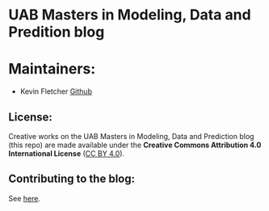 # UAB Masters in Modeling, Data and Predition blog

# Maintainers:
- Kevin Fletcher [Github](https://github.com/0xtal)

## License:

Creative works on the UAB Masters in Modeling, Data and Prediction blog (this repo) are made available under the **Creative Commons Attribution 4.0 International License** ([CC BY 4.0](https://creativecommons.org/licenses/by/4.0/)). 

## Contributing to the blog:

See [here](https://uab-mdp.github.io/2023-01-30-markdown/).
